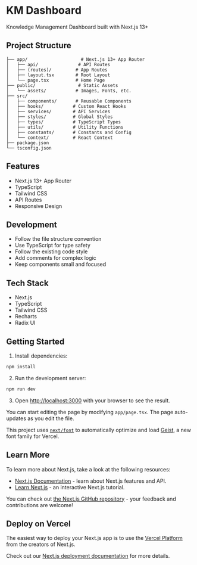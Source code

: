 # KM Dashboard

Knowledge Management Dashboard built with Next.js 13+

## Project Structure

```
├── app/                    # Next.js 13+ App Router
│   ├── api/               # API Routes
│   ├── (routes)/         # App Routes
│   ├── layout.tsx        # Root Layout
│   └── page.tsx          # Home Page
├── public/                # Static Assets
│   └── assets/           # Images, Fonts, etc.
├── src/
│   ├── components/       # Reusable Components
│   ├── hooks/           # Custom React Hooks
│   ├── services/        # API Services
│   ├── styles/          # Global Styles
│   ├── types/           # TypeScript Types
│   ├── utils/           # Utility Functions
│   ├── constants/       # Constants and Config
│   └── context/         # React Context
├── package.json
└── tsconfig.json
```

## Features

- Next.js 13+ App Router
- TypeScript
- Tailwind CSS
- API Routes
- Responsive Design

## Development

- Follow the file structure convention
- Use TypeScript for type safety
- Follow the existing code style
- Add comments for complex logic
- Keep components small and focused

## Tech Stack

- Next.js
- TypeScript
- Tailwind CSS
- Recharts
- Radix UI

## Getting Started

1. Install dependencies:
```bash
npm install
```

2. Run the development server:
```bash
npm run dev
```

3. Open [http://localhost:3000](http://localhost:3000) with your browser to see the result.

You can start editing the page by modifying `app/page.tsx`. The page auto-updates as you edit the file.

This project uses [`next/font`](https://nextjs.org/docs/app/building-your-application/optimizing/fonts) to automatically optimize and load [Geist](https://vercel.com/font), a new font family for Vercel.

## Learn More

To learn more about Next.js, take a look at the following resources:

- [Next.js Documentation](https://nextjs.org/docs) - learn about Next.js features and API.
- [Learn Next.js](https://nextjs.org/learn) - an interactive Next.js tutorial.

You can check out [the Next.js GitHub repository](https://github.com/vercel/next.js) - your feedback and contributions are welcome!

## Deploy on Vercel

The easiest way to deploy your Next.js app is to use the [Vercel Platform](https://vercel.com/new?utm_medium=default-template&filter=next.js&utm_source=create-next-app&utm_campaign=create-next-app-readme) from the creators of Next.js.

Check out our [Next.js deployment documentation](https://nextjs.org/docs/app/building-your-application/deploying) for more details.

